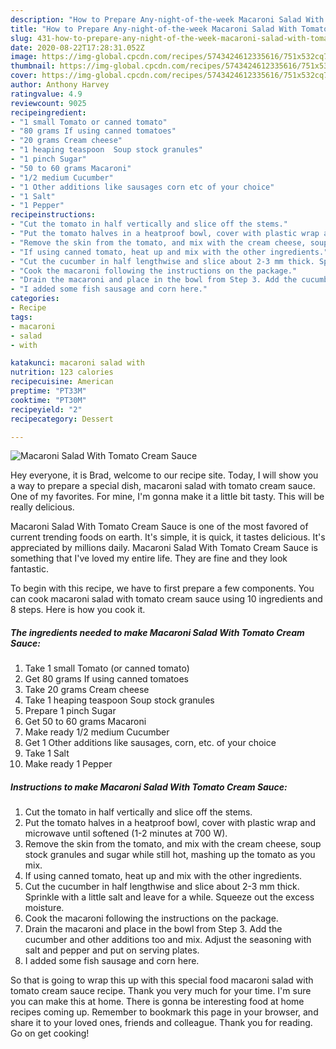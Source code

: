 ```yaml
---
description: "How to Prepare Any-night-of-the-week Macaroni Salad With Tomato Cream Sauce"
title: "How to Prepare Any-night-of-the-week Macaroni Salad With Tomato Cream Sauce"
slug: 431-how-to-prepare-any-night-of-the-week-macaroni-salad-with-tomato-cream-sauce
date: 2020-08-22T17:28:31.052Z
image: https://img-global.cpcdn.com/recipes/5743424612335616/751x532cq70/macaroni-salad-with-tomato-cream-sauce-recipe-main-photo.jpg
thumbnail: https://img-global.cpcdn.com/recipes/5743424612335616/751x532cq70/macaroni-salad-with-tomato-cream-sauce-recipe-main-photo.jpg
cover: https://img-global.cpcdn.com/recipes/5743424612335616/751x532cq70/macaroni-salad-with-tomato-cream-sauce-recipe-main-photo.jpg
author: Anthony Harvey
ratingvalue: 4.9
reviewcount: 9025
recipeingredient:
- "1 small Tomato or canned tomato"
- "80 grams If using canned tomatoes"
- "20 grams Cream cheese"
- "1 heaping teaspoon  Soup stock granules"
- "1 pinch Sugar"
- "50 to 60 grams Macaroni"
- "1/2 medium Cucumber"
- "1 Other additions like sausages corn etc of your choice"
- "1 Salt"
- "1 Pepper"
recipeinstructions:
- "Cut the tomato in half vertically and slice off the stems."
- "Put the tomato halves in a heatproof bowl, cover with plastic wrap and microwave until softened (1-2 minutes at 700 W)."
- "Remove the skin from the tomato, and mix with the cream cheese, soup stock granules and sugar while still hot, mashing up the tomato as you mix."
- "If using canned tomato, heat up and mix with the other ingredients."
- "Cut the cucumber in half lengthwise and slice about 2-3 mm thick. Sprinkle with a little salt and leave for a while. Squeeze out the excess moisture."
- "Cook the macaroni following the instructions on the package."
- "Drain the macaroni and place in the bowl from Step 3. Add the cucumber and other additions too and mix. Adjust the seasoning with salt and pepper and put on serving plates."
- "I added some fish sausage and corn here."
categories:
- Recipe
tags:
- macaroni
- salad
- with

katakunci: macaroni salad with 
nutrition: 123 calories
recipecuisine: American
preptime: "PT33M"
cooktime: "PT30M"
recipeyield: "2"
recipecategory: Dessert

---
```



![Macaroni Salad With Tomato Cream Sauce](https://img-global.cpcdn.com/recipes/5743424612335616/751x532cq70/macaroni-salad-with-tomato-cream-sauce-recipe-main-photo.jpg)

Hey everyone, it is Brad, welcome to our recipe site. Today, I will show you a way to prepare a special dish, macaroni salad with tomato cream sauce. One of my favorites. For mine, I'm gonna make it a little bit tasty. This will be really delicious.

Macaroni Salad With Tomato Cream Sauce is one of the most favored of current trending foods on earth. It's simple, it is quick, it tastes delicious. It's appreciated by millions daily. Macaroni Salad With Tomato Cream Sauce is something that I've loved my entire life. They are fine and they look fantastic.




To begin with this recipe, we have to first prepare a few components. You can cook macaroni salad with tomato cream sauce using 10 ingredients and 8 steps. Here is how you cook it.

<!--inarticleads1-->

##### The ingredients needed to make Macaroni Salad With Tomato Cream Sauce:

1. Take 1 small Tomato (or canned tomato)
1. Get 80 grams If using canned tomatoes
1. Take 20 grams Cream cheese
1. Take 1 heaping teaspoon  Soup stock granules
1. Prepare 1 pinch Sugar
1. Get 50 to 60 grams Macaroni
1. Make ready 1/2 medium Cucumber
1. Get 1 Other additions like sausages, corn, etc. of your choice
1. Take 1 Salt
1. Make ready 1 Pepper




<!--inarticleads2-->

##### Instructions to make Macaroni Salad With Tomato Cream Sauce:

1. Cut the tomato in half vertically and slice off the stems.
1. Put the tomato halves in a heatproof bowl, cover with plastic wrap and microwave until softened (1-2 minutes at 700 W).
1. Remove the skin from the tomato, and mix with the cream cheese, soup stock granules and sugar while still hot, mashing up the tomato as you mix.
1. If using canned tomato, heat up and mix with the other ingredients.
1. Cut the cucumber in half lengthwise and slice about 2-3 mm thick. Sprinkle with a little salt and leave for a while. Squeeze out the excess moisture.
1. Cook the macaroni following the instructions on the package.
1. Drain the macaroni and place in the bowl from Step 3. Add the cucumber and other additions too and mix. Adjust the seasoning with salt and pepper and put on serving plates.
1. I added some fish sausage and corn here.




So that is going to wrap this up with this special food macaroni salad with tomato cream sauce recipe. Thank you very much for your time. I'm sure you can make this at home. There is gonna be interesting food at home recipes coming up. Remember to bookmark this page in your browser, and share it to your loved ones, friends and colleague. Thank you for reading. Go on get cooking!
